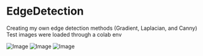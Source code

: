 # EdgeDetection
Creating my own edge detection methods (Gradient, Laplacian, and Canny) <br/>
Test images were loaded through a colab env



![Image](https://github.com/user-attachments/assets/6699fc9c-78d8-4f57-88d2-4f4143d532c1)
![Image](https://github.com/user-attachments/assets/c55b132c-cb14-4ad1-ac32-795dbf83dda8)
![Image](https://github.com/user-attachments/assets/838b4f4c-0868-429f-acb0-670810b505e6)
